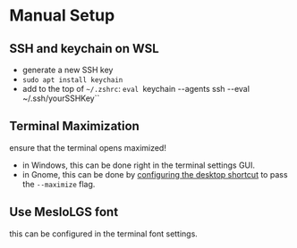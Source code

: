 # Manual Setup

## SSH and keychain on WSL

- generate a new SSH key
- `sudo apt install keychain`
- add to the top of `~/.zshrc`: `eval `keychain --agents ssh --eval ~/.ssh/yourSSHKey``

## Terminal Maximization

ensure that the terminal opens maximized!

- in Windows, this can be done right in the terminal settings GUI.
- in Gnome, this can be done by [configuring the desktop shortcut](https://askubuntu.com/a/408202) to pass the `--maximize` flag.

## Use MesloLGS font

this can be configured in the terminal font settings.
